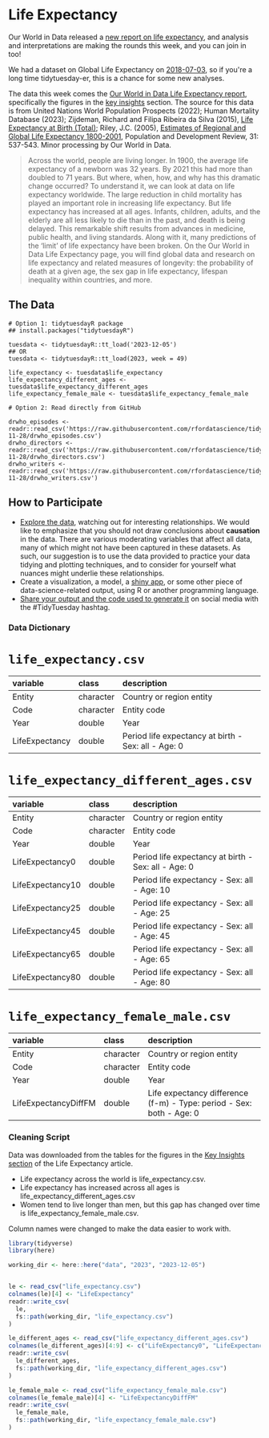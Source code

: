 # Life Expectancy

Our World in Data released a [new report on life expectancy](https://ourworldindata.org/life-expectancy), and analysis and interpretations are making the rounds this week, and you can join in too! 

We had a dataset on Global Life Expectancy on [2018-07-03](https://github.com/rfordatascience/tidytuesday/tree/master/data/2018#readme), so if you're a long time tidytuesday-er, this is a chance for some new analyses. 

The data this week comes the [Our World in Data Life Expectancy report](https://ourworldindata.org/life-expectancy), specifically the figures in the [key insights](https://ourworldindata.org/life-expectancy#key-insights) section. The source for this data is from United Nations World Population Prospects (2022); Human Mortality Database (2023); Zijdeman, Richard and Filipa Ribeira da Silva (2015), [Life Expectancy at Birth (Total)](http://hdl.handle.net/10622/LKYT5); Riley, J.C. (2005), [Estimates of Regional and Global Life Expectancy 1800-2001](https://doi.org/10.1111/j.1728-4457.2005.00083.x), Population and Development Review, 31: 537-543. Minor processing by Our World in Data. 

>Across the world, people are living longer.
In 1900, the average life expectancy of a newborn was 32 years. By 2021 this had more than doubled to 71 years.
But where, when, how, and why has this dramatic change occurred?
To understand it, we can look at data on life expectancy worldwide.
The large reduction in child mortality has played an important role in increasing life expectancy. But life expectancy has increased at all ages. Infants, children, adults, and the elderly are all less likely to die than in the past, and death is being delayed.
This remarkable shift results from advances in medicine, public health, and living standards. Along with it, many predictions of the ‘limit’ of life expectancy have been broken.
On the Our World in Data Life Expectancy page, you will find global data and research on life expectancy and related measures of longevity: the probability of death at a given age, the sex gap in life expectancy, lifespan inequality within countries, and more.


## The Data

```{r}
# Option 1: tidytuesdayR package 
## install.packages("tidytuesdayR")

tuesdata <- tidytuesdayR::tt_load('2023-12-05')
## OR
tuesdata <- tidytuesdayR::tt_load(2023, week = 49)

life_expectancy <- tuesdata$life_expectancy
life_expectancy_different_ages <- tuesdata$life_expectancy_different_ages
life_expectancy_female_male <- tuesdata$life_expectancy_female_male

# Option 2: Read directly from GitHub

drwho_episodes <- readr::read_csv('https://raw.githubusercontent.com/rfordatascience/tidytuesday/master/data/2023/2023-11-28/drwho_episodes.csv')
drwho_directors <- readr::read_csv('https://raw.githubusercontent.com/rfordatascience/tidytuesday/master/data/2023/2023-11-28/drwho_directors.csv')
drwho_writers <- readr::read_csv('https://raw.githubusercontent.com/rfordatascience/tidytuesday/master/data/2023/2023-11-28/drwho_writers.csv')
```

## How to Participate

- [Explore the data](https://r4ds.hadley.nz/), watching out for interesting relationships. We would like to emphasize that you should not draw conclusions about **causation** in the data. There are various moderating variables that affect all data, many of which might not have been captured in these datasets. As such, our suggestion is to use the data provided to practice your data tidying and plotting techniques, and to consider for yourself what nuances might underlie these relationships.
- Create a visualization, a model, a [shiny app](https://shiny.posit.co/), or some other piece of data-science-related output, using R or another programming language.
- [Share your output and the code used to generate it](../../../sharing.md) on social media with the #TidyTuesday hashtag.

### Data Dictionary

# `life_expectancy.csv`

|variable                                            |class     |description                                         |
|:---------------------------------------------------|:---------|:---------------------------------------------------|
|Entity                                              |character |Country or region entity                                             |
|Code                                                |character |Entity code                                                |
|Year                                                |double    |Year                                                |
|LifeExpectancy  |double    |Period life expectancy at birth - Sex: all - Age: 0 |

# `life_expectancy_different_ages.csv`

|variable                                            |class     |description                                         |
|:---------------------------------------------------|:---------|:---------------------------------------------------|
|Entity                                              |character |Country or region entity                                              |
|Code                                                |character |Entity code                                                |
|Year                                                |double    |Year                                                |
|LifeExpectancy0 |double    |Period life expectancy at birth - Sex: all - Age: 0 |
|LifeExpectancy10  |double    |Period life expectancy - Sex: all - Age: 10         |
|LifeExpectancy25 |double    |Period life expectancy - Sex: all - Age: 25         |
|LifeExpectancy45  |double    |Period life expectancy - Sex: all - Age: 45         |
|LifeExpectancy65   |double    |Period life expectancy - Sex: all - Age: 65         |
|LifeExpectancy80     |double    |Period life expectancy - Sex: all - Age: 80       |


# `life_expectancy_female_male.csv`

|variable                                                             |class     |description                                                          |
|:--------------------------------------------------------------------|:---------|:--------------------------------------------------------------------|
|Entity                                                               |character |Country or region entity                                                               |
|Code                                                                 |character |Entity code                                                                 |
|Year                                                                 |double    |Year                                                                 |
|LifeExpectancyDiffFM |double    |Life expectancy difference (f-m) - Type: period - Sex: both - Age: 0 |


### Cleaning Script

Data was downloaded from the tables for the figures in the [Key Insights section](https://ourworldindata.org/life-expectancy?insight=life-expectancy-has-surpassed-predictions-again-and-again#key-insights) of the Life Expectancy article.

* Life expectancy across the world is life_expectancy.csv.  
* Life expectancy has increased across all ages is life_expectancy_different_ages.csv
* Women tend to live longer than men, but this gap has changed over time is life_expectancy_female_male.csv.


Column names were changed to make the data easier to work with.


``` r
library(tidyverse)
library(here)

working_dir <- here::here("data", "2023", "2023-12-05")


le <- read_csv("life_expectancy.csv")
colnames(le)[4] <- "LifeExpectancy"
readr::write_csv(
  le,
  fs::path(working_dir, "life_expectancy.csv")
)

le_different_ages <- read_csv("life_expectancy_different_ages.csv")
colnames(le_different_ages)[4:9] <- c("LifeExpectancy0", "LifeExpectancy10", "LifeExpectancy25","LifeExpectancy45", "LifeExpectancy65", "LifeExpectancy80")
readr::write_csv(
  le_different_ages,
  fs::path(working_dir, "life_expectancy_different_ages.csv")
)

le_female_male <- read_csv("life_expectancy_female_male.csv")
colnames(le_female_male)[4] <- "LifeExpectancyDiffFM"
readr::write_csv(
  le_female_male,
  fs::path(working_dir, "life_expectancy_female_male.csv")
)



```

